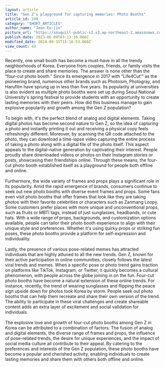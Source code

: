 ```yaml
---
layout: article
title: "Gen Z’s playground for capturing memories: Photo Booths"
article_id: 108
category: "SHORT_ARTICLES"
author_name: "Jeon Eo-jin"
picture_url: "https://snuquill-public-s3.s3.ap-northeast-2.amazonaws.com/photo/article/a265c91f-6236-42a9-bfc2-5b6a3cbf8bea.jpg"
publish_date: 2023-06-09T03:13:16.000Z
modified_date: 2024-09-15T15:16:53.000Z
view_count: 43
---
```


Recently, one small booth has become a must-have in all the trendy neighborhoods of Korea. Everyone from couples, friends, or family visits the place to create and share memories. The answer is none other than the “four-cut photo booth.” Since its emergence in 2017 with “Life4Cut'” as the pioneering brand, numerous other brands such as Photoism, Photogray, and Harufilm have sprung up in less than five years. Its popularity at universities is also evident as multiple photo booths were set up during Seoul National University's spring festival to provide students with an opportunity to create lasting memories with their peers. How did this business manage to gain explosive popularity and growth among the Gen Z population?<br><br>To begin with, it's the perfect blend of analog and digital elements. Taking digital photos has become second nature to Gen Z, so the idea of capturing a photo and instantly printing it out and receiving a physical copy feels refreshingly different. Moreover, by scanning the QR code attached to the photo, they can download a time-lapse video capturing the entire process of taking a photo along with a digital file of the photo itself. This aspect appeals to the digital-native generation by captivating their interest. People proudly share downloaded videos or photos on their Instagram stories or posts, showcasing their friendships online. Through these means, the four-cut photo booth established itself as a playground for people both offline and online.<br><br>Furthermore, the wide variety of frames and props plays a significant role in its popularity. Amid the rapid emergence of brands, consumers continue to seek out new photo booths with diverse event frames and props. Some fans even visit photo booths that offer frames that look like they are taking photos with their favorite celebrities or characters such as Zanmang Loopy. Some customers prefer places with more unique and unconventional props, such as fruits or MBTI tags, instead of just sunglasses, headbands, or cute hats. With a wide range of props, backgrounds, and customization options available, people can tailor their photo booth experience to align with their unique style and preferences. Whether it's using quirky props or striking fun poses, these photo booths provide a platform for self-expression and individuality.<br><br>Lastly, the presence of various pose-related memes has attracted individuals that are highly attuned to all the new trends. Gen Z, known for their active participation in online communities, closely follows the latest viral trends and memes. When a specific pose or photo trend gains traction on platforms like TikTok, Instagram, or Twitter, it quickly becomes a cultural phenomenon, with people across the globe joining in on the fun. Four-cut photo booths have become a natural extension of these online trends. For instance, recently, the trend of wearing sunglasses and flipping the peace sign upside down for photos took Korea by storm. People seek out photo booths that can help them recreate and share their own version of the trend. The ability to participate in these viral challenges and create shareable content adds an extra layer of excitement and social validation for individuals.<br><br>The explosive love and growth of four-cut photo booths among Gen Z in Korea can be attributed to a combination of factors. The fusion of analog and digital elements, the diverse range of frames and props, the influence of pose-related trends, the desire for unique experiences, and the impact of social media culture all contribute to their appeal. By catering to the preferences and interests of the Gen Z population, these photo booths have become a popular and cherished activity, enabling individuals to create lasting memories and share them with others both offline and online.<br>
